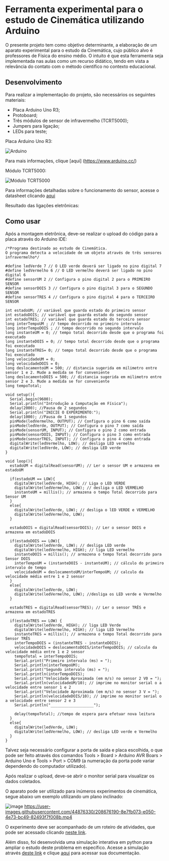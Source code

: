 # Ferramenta experimental para o estudo de Cinemática utilizando Arduino

O presente projeto tem como objetivo determinante, a elaboração de um aparato experimental para o estudo da Cinemática, cujo público alvo é professores de Física do ensino médio. O intuito é que esta ferramenta seja implementada nas aulas como um recurso didático, tendo em vista a relevância do contato com o método científico no contexto educacional. 

## Desenvolvimento

Para realizar a implementação do projeto, são necessários os seguintes materiais:

- Placa Arduino Uno R3;
- Protoboard;
- Três módulos de sensor de infravermelho (TCRT5000);
- Jumpers para ligação;
- LEDs para teste;

Placa Arduino Uno R3:

![Arduino](https://images.tcdn.com.br/img/img_prod/650361/placa_uno_smd_r3_atmega328_sem_cabo_compativel_para_arduino_773_1_20200818190844.jpg)

Para mais informações, clique [aqui] (https://www.arduino.cc/)

Módulo TCRT5000:

![Módulo TCRT5000](https://user-images.githubusercontent.com/44876330/208269878-64234ca5-04fc-459d-be93-f00d5d05219b.png)

Para informações detalhadas sobre o funcionamento do sensor, acesse o datasheet clicando [aqui](https://www.vishay.com/docs/83760/tcrt5000.pdf)

Resultado das ligações eletrônicas:



## Como usar

Após a montagem eletrônica, deve-se realizar o upload do código para a placa através do Arduino IDE:

```
/*Programa destinado ao estudo de Cinemática. 
O programa detecta a velocidade de um objeto através de três sensores infravermelho*/

#define ledVerde 7 // O LED verde deverá ser ligado no pino digital 7
#define ledVermelho 6 // O LED vermelho deverá ser ligado no pino digital 6
#define sensorUM 2 // Configura o pino digital 2 para o PRIMEIRO SENSOR
#define sensorDOIS 3 // Configura o pino digital 3 para o SEGUNDO SENSOR
#define sensorTRES 4 // Configura o pino digital 4 para o TERCEIRO SENSOR

int estadoUM; // variável que guarda estado do primeiro sensor 
int estadoDOIS; // variável que guarda estado do segundo sensor 
int estadoTRES; // variável que guarda estado do terceiro sensor 
long interTempoUM ; // tempo decorrido no primeiro intervalo
long interTempoDOIS ; // tempo decorrido no segundo intervalo
long instanteUM = 0; // tempo total decorrido desde que o programa foi executado
long instanteDOIS = 0; // tempo total decorrido desde que o programa foi executado
long instanteTRES= 0; // tempo total decorrido desde que o programa foi executado
long velocidadeUM = 0;
long velocidadeDOIS = 0;
long deslocamentoUM = 500; // distancia sugerida em milimetro entre sensor 1 e 2. Mude a medida se for conveniente 
long deslocamentoDOIS = 500; // distancia sugerida em milimetro entre sensor 2 e 3. Mude a medida se for conveniente
long tempoTotal;

void setup(){ 
  Serial.begin(9600); 
  Serial.println("Introdução a Computação em Física");
  delay(2000); //Pausa de 2 segundos
  Serial.println("INICIE O EXPERIMENTO:");
  delay(1000); //Pausa de 1 segundos 
  pinMode(ledVermelho, OUTPUT); // Configura o pino 6 como saída
  pinMode(ledVerde, OUTPUT); // Configura o pino 7 como saída
  pinMode(sensorUM, INPUT); // Configura o pino 2 como entrada
  pinMode(sensorDOIS, INPUT); // Configura o pino 3 como entrada
  pinMode(sensorTRES, INPUT); // Configura o pino 4 como entrada
  digitalWrite(ledVermelho, LOW); // desliga LED vermelho
  digitalWrite(ledVerde, LOW); // desliga LED verde
} 

void loop(){ 
  estadoUM = digitalRead(sensorUM); // Ler o sensor UM e armazena em estadoUM 

  if(estadoUM == LOW){ 
    digitalWrite(ledVerde, HIGH); // Liga o LED VERDE 
    digitalWrite(ledVermelho, LOW); // desliga o LED VERMELHO 
    instanteUM = millis(); // armazena o tempo Total decorrido para Sensor UM 
  }
  else{
    digitalWrite(ledVerde, LOW); // desliga o lED VERDE e VERMELHO
    digitalWrite(ledVermelho, LOW); 
  }

  estadoDOIS = digitalRead(sensorDOIS); // Ler o sensor DOIS e armazena em estadoDOIS

  if(estadoDOIS == LOW){
    digitalWrite(ledVerde, LOW); // desliga LED verde
    digitalWrite(ledVermelho, HIGH); // liga LED vermelho
    instanteDOIS = millis(); // armazena o tempo Total decorrido para Sensor DOIS
    interTempoUM = (instanteDOIS - instanteUM); // cálculo do primeiro intervalo de tempo
    velocidadeUM = deslocamentoUM/interTempoUM; // calculo da velocidade média entre 1 e 2 sensor 
  }
  else{
    digitalWrite(ledVerde, LOW); 
    digitalWrite(ledVermelho, LOW); //desliga os LED verde e Vermelho 
  }

  estadoTRES = digitalRead(sensorTRES); // Ler o sensor TRÊS e armazena em estadoTRES

  if(estadoTRES == LOW) {
    digitalWrite(ledVerde, HIGH); // liga LED Verde
    digitalWrite(ledVermelho, HIGH); // liga LED Vermelho 
    instanteTRES = millis(); // armazena o tempo Total decorrido para Sensor TRÊS
    interTempoDOIS = (instanteTRES - instanteDOIS);
    velocidadeDOIS = deslocamentoDOIS/interTempoDOIS; // calculo da velocidade média entre 1 e 2 sensor
    tempoTotal = interTempoDOIS;
    Serial.print("Primeiro intervalo (ms) = ");
    Serial.println(interTempoUM);
    Serial.print("Segundo intervalo (ms) = ");
    Serial.println(interTempoDOIS);
    Serial.print("Velocidade Aproximada (em m/s) no sensor 2 V0 = ");
    Serial.println(velocidadeUM/10); // imprime no monitor serial o a velocidade entre sensor 1 e 2
    Serial.print("Velocidade Aproximada (em m/s) no sensor 3 V = ");
    Serial.println(velocidadeDOIS/10); // imprime no monitor serial o a velocidade entre sensor 2 e 3
    Serial.println("___________________");

    delay(tempoTotal); //tempo de espera para efetuar nova leitura
  }
  else{
    digitalWrite(ledVerde, LOW); 
    digitalWrite(ledVermelho, LOW); // desliga LED verde e Vermelho
  } 
}
```

Talvez seja necessário configurar a porta de saída e placa escolhida, o que pode ser feito através dos comandos Tools > Board > Arduino AVR Boars > Arduino Uno e Tools > Port > COM9 (a numeração da porta pode variar dependendo do computador utilizado).

Após realizar o upload, deve-se abrir o monitor serial para visualizar os dados coletados.

O aparato pode ser utilizado para inúmeros experimentos de cinemática, segue abaixo um exemplo utilizando um plano inclinado:
 
 ![image](https://user-images.githubusercontent.com/44876330/208676222-ae60e7ab-2fb6-4643-9b5d-924a1fbf2215.png)
 https://user-images.githubusercontent.com/44876330/208676190-8e7fb073-e050-4e73-bc49-82493f7f008b.mp4

O experimento deve ser acompanhado de um roteiro de atividades, que pode ser acessado clicando [neste link](https://www.overleaf.com/read/pnnxdcrfbmkn).

Além disso, foi desenvolvida uma simulação interativa em python para ampliar o estudo deste problema em específico. Acesse a simulação através [deste link](https://www.glowscript.org/#/user/flavio/folder/MyPrograms/program/julia) e clique [aqui](https://github.com/FlavCostaP/icf) para acessar sua documentação.




